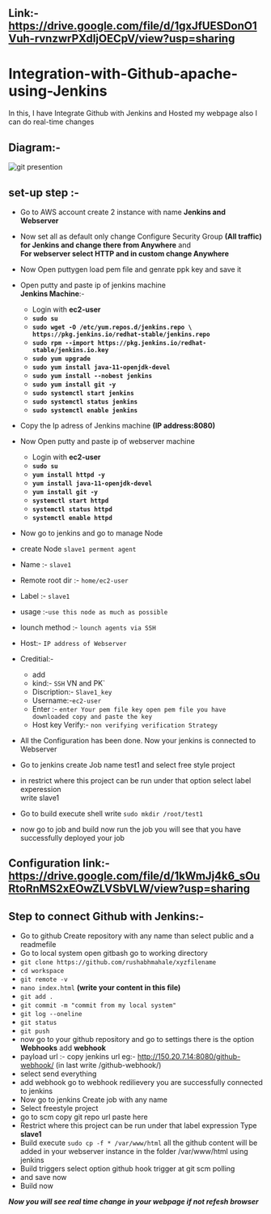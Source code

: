 ## Link:- https://drive.google.com/file/d/1gxJfUESDonO1Vuh-rvnzwrPXdIjOECpV/view?usp=sharing

# Integration-with-Github-apache-using-Jenkins
In this, I have Integrate Github with Jenkins and Hosted my webpage also I can do real-time changes</br>


## Diagram:- 

![git presention](https://user-images.githubusercontent.com/63963025/132023976-ce62b78d-64a0-4b71-b7b4-f64a351c386f.png)

## set-up step :- 
- Go to AWS account create 2 instance with name <b>Jenkins and Webserver</b> 
- Now set all as default only change Configure Security Group <b>(All traffic) for Jenkins and change there from Anywhere</b> and </br> 
  <b>For webserver select HTTP and in custom change Anywhere</b>
- Now Open puttygen load pem file and genrate ppk key and save it 
- Open putty and paste ip of jenkins machine</br>
    <b>Jenkins Machine</b>:- </br>
    * Login with <b> ec2-user
    * `sudo su`</br>
    * `sudo wget -O /etc/yum.repos.d/jenkins.repo \
    https://pkg.jenkins.io/redhat-stable/jenkins.repo ` 
    * `sudo rpm --import https://pkg.jenkins.io/redhat-stable/jenkins.io.key`
    * `sudo yum upgrade`
    * `sudo yum install java-11-openjdk-devel`
    * `sudo yum install --nobest jenkins`
    * `sudo yum install git -y`
    * `sudo systemctl start jenkins`
    * `sudo systemctl status jenkins`
    * `sudo systemctl enable jenkins`</b>
   
 - Copy the Ip adress of Jenkins machine <b>(IP address:8080)</b>
 - Now Open putty and paste ip of webserver machine</br>
   * Login with <b> ec2-user
   * `sudo su`
   * `yum install httpd -y`
   * `yum install java-11-openjdk-devel`
   * `yum install git -y`
   * `systemctl start httpd`
   * `systemctl status httpd`
   * `systemctl enable httpd`</b>
   
 - Now go to jenkins and go to manage Node 
 - create Node `slave1 perment agent` 
 - Name :- `slave1`
 - Remote root dir :- `home/ec2-user`
 - Label :- `slave1`
 - usage :-`use this node as much as possible`
 - lounch method :- `lounch agents via SSH`
 - Host:- `IP address of Webserver`
 - Creditial:- 
    * add 
    * kind:- `SSH` VN and PK`
    * Discription:- `Slave1_key`
    * Username:-`ec2-user`
    * Enter :- `enter Your pem file key open pem file you have downloaded copy and paste the key`
    * Host key Verify:- `non verifying verification Strategy`
 - All the Configuration has been done. Now your jenkins is connected to Webserver 
 - Go to jenkins create Job name test1 and select free style project 
 - in restrict where this project can be run under that option select label experession</br>
   write slave1
 - Go to build execute shell write `sudo mkdir /root/test1` 
 - now go to job and build now run the job you will see that you have successfully deployed your job  
 ## <b>Configuration link:-</b> https://drive.google.com/file/d/1kWmJj4k6_sOuRtoRnMS2xEOwZLVSbVLW/view?usp=sharing
 
 ## Step to connect Github with Jenkins:- 
 - Go to github Create repository with any name than select public and a readmefile 
 - Go to local system open gitbash go to working directory 
 - `git clone https://github.com/rushabhmahale/xyzfilename`
 - `cd workspace`
 - `git remote -v`
 - `nano index.html` <b>(write your content in this file)</b>
 - `git add .`
 - `git commit -m "commit from my local system"` 
 - `git log --oneline`
 - `git status`
 - `git push`
 - now go to your github repository and go to settings there is the option <b>Webhooks</b> add <b>webhook</b>
 - payload url :- </b>copy jenkins url eg:- http://150.20.7.14:8080/github-webhook/ (in last write /github-webhook/)
 - select send everything 
 - add webhook go to webhook redilievery you are successfully connected to jenkins 
 - Now go to jenkins Create job with any name 
 - Select freestyle project 
 - go to scm copy git repo url paste here 
 - Restrict where this project can be run under that label expression Type <b>slave1</b>
 - Build execute `sudo cp -f * /var/www/html` all the github content will be added in your webserver instance in the folder /var/www/html using jenkins 
 - Build triggers select option  github hook trigger at git scm polling 
 - and save now  
 - Build now 

 _**Now you will see real time change in your webpage if not refesh browser**_  
 
 
 
  

